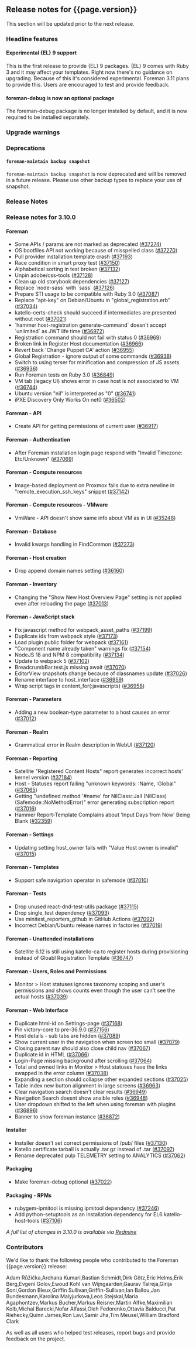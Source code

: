 ## Release notes for {{page.version}}

This section will be updated prior to the next release.

### Headline features

#### Experimental {EL} 9 support

This is the first release to provide {EL} 9 packages.
{EL} 9 comes with Ruby 3 and it may affect your templates.
Right now there's no guidance on upgrading.
Because of this it's considered experimental.
Foreman 3.11 plans to provide this.
Users are encouraged to test and provide feedback.

#### foreman-debug is now an optional package

The foreman-debug package is no longer installed by default, and it is now required to be installed separately.

### Upgrade warnings

### Deprecations
#### `foreman-maintain backup snapshot`
`foreman-maintain backup snapshot` is now deprecated and will be removed in a future release.
Please use other backup types to replace your use of snapshot.

### Release Notes

### Release notes for 3.10.0
#### Foreman
* Some APIs / params are not marked as deprecated ([#37274](https://projects.theforeman.org/issues/37274))
* OS bootfiles API not working because of misspelled class ([#37270](https://projects.theforeman.org/issues/37270))
* Pull provider installation template crash ([#37193](https://projects.theforeman.org/issues/37193))
* Race condition in smart proxy test ([#37150](https://projects.theforeman.org/issues/37150))
* Alphabetical sorting in test broken ([#37132](https://projects.theforeman.org/issues/37132))
* Unpin adobe/css-tools ([#37128](https://projects.theforeman.org/issues/37128))
* Clean up old storybook dependencies ([#37127](https://projects.theforeman.org/issues/37127))
* Replace \`node-sass\` with \`sass\` ([#37126](https://projects.theforeman.org/issues/37126))
* Prepare STI usage to be compatible with Ruby 3.0 ([#37087](https://projects.theforeman.org/issues/37087))
* Replace "apt-key" on Debian/Ubuntu in "global_registration.erb" ([#37034](https://projects.theforeman.org/issues/37034))
* katello-certs-check should succeed if intermediates are presented without root ([#37021](https://projects.theforeman.org/issues/37021))
* \`hammer host-registration generate-command\` doesn't accept \`unlimited\` as JWT life time ([#36972](https://projects.theforeman.org/issues/36972))
* Registration command should not fail with status 0 ([#36969](https://projects.theforeman.org/issues/36969))
* Broken link in Register Host documentation  ([#36966](https://projects.theforeman.org/issues/36966))
* Revert back 'Change Puppet CA' action ([#36955](https://projects.theforeman.org/issues/36955))
* Global Registration - ignore output of some commands ([#36938](https://projects.theforeman.org/issues/36938))
* Switch to using terser for minification and compression of JS assets ([#36936](https://projects.theforeman.org/issues/36936))
* Run Foreman tests on Ruby 3.0 ([#36849](https://projects.theforeman.org/issues/36849))
* VM tab (legacy UI) shows error in case host is not associated to VM ([#36744](https://projects.theforeman.org/issues/36744))
* Ubuntu version "nil" is interpreted as "0" ([#36741](https://projects.theforeman.org/issues/36741))
* iPXE Discovery Only Works On net0 ([#36502](https://projects.theforeman.org/issues/36502))

#### Foreman - API
* Create API for getting permissions of current user ([#36917](https://projects.theforeman.org/issues/36917))

#### Foreman - Authentication
* After Foreman installation login page respond with  "Invalid Timezone: Etc/Unknown" ([#37069](https://projects.theforeman.org/issues/37069))

#### Foreman - Compute resources
* Image-based deployment on Proxmox fails due to extra newline in "remote_execution_ssh_keys" snippet ([#37142](https://projects.theforeman.org/issues/37142))

#### Foreman - Compute resources - VMware
* VmWare - API doesn't show same info about VM as in UI ([#35248](https://projects.theforeman.org/issues/35248))

#### Foreman - Database
* Invalid kwargs handling in FindCommon ([#37273](https://projects.theforeman.org/issues/37273))

#### Foreman - Host creation
* Drop append domain names setting ([#36160](https://projects.theforeman.org/issues/36160))

#### Foreman - Inventory
* Changing the "Show New Host Overview Page" setting is not applied even after reloading the page ([#37013](https://projects.theforeman.org/issues/37013))

#### Foreman - JavaScript stack
* Fix javascript method for webpack_asset_paths  ([#37199](https://projects.theforeman.org/issues/37199))
* Duplicate ids from webpack style ([#37173](https://projects.theforeman.org/issues/37173))
* Load plugin public folder for webpack ([#37161](https://projects.theforeman.org/issues/37161))
* "Component name already taken" warnings fix ([#37154](https://projects.theforeman.org/issues/37154))
* NodeJS 18 and NPM 8 compatibility ([#37134](https://projects.theforeman.org/issues/37134))
* Update to webpack 5 ([#37102](https://projects.theforeman.org/issues/37102))
* BreadcrumbBar.test.js missing await ([#37070](https://projects.theforeman.org/issues/37070))
* EditorView snapshots change because of classnames update ([#37026](https://projects.theforeman.org/issues/37026))
* Rename interface to host_interface ([#36959](https://projects.theforeman.org/issues/36959))
* Wrap script tags in content_for(:javascripts) ([#36958](https://projects.theforeman.org/issues/36958))

#### Foreman - Parameters
* Adding a new boolean-type parameter to a host causes an error ([#37012](https://projects.theforeman.org/issues/37012))

#### Foreman - Realm
* Grammatical error in Realm description in WebUI ([#37120](https://projects.theforeman.org/issues/37120))

#### Foreman - Reporting
* Satellite "Registered Content Hosts" report generates incorrect hosts' kernel version  ([#37184](https://projects.theforeman.org/issues/37184))
* Host - Statuses report failing "unknown keywords: :Name, :Global" ([#37065](https://projects.theforeman.org/issues/37065))
* Getting "undefined method '#name' for NilClass::Jail (NilClass) (Safemode::NoMethodError)" error generating subscription report  ([#37016](https://projects.theforeman.org/issues/37016))
* Hammer Report-Template Complains about 'Input Days from Now' Being Blank ([#32359](https://projects.theforeman.org/issues/32359))

#### Foreman - Settings
* Updating setting host_owner fails with "Value Host owner is invalid" ([#37015](https://projects.theforeman.org/issues/37015))

#### Foreman - Templates
* Support safe navigation operator in safemode ([#37010](https://projects.theforeman.org/issues/37010))

#### Foreman - Tests
* Drop unused react-dnd-test-utils package ([#37115](https://projects.theforeman.org/issues/37115))
* Drop single_test  dependency ([#37093](https://projects.theforeman.org/issues/37093))
* Use minitest_reporters_github in GitHub Actions ([#37092](https://projects.theforeman.org/issues/37092))
* Incorrect Debian/Ubuntu release names in factories ([#37019](https://projects.theforeman.org/issues/37019))

#### Foreman - Unattended installations
* Satellite 6.12 is still using katello-ca to register hosts during provisioning instead of Gloabl Registration Template ([#36747](https://projects.theforeman.org/issues/36747))

#### Foreman - Users, Roles and Permissions
* Monitor &gt; Host statuses ignores taxonomy scoping and user's permissions and shows counts even though the user can't see the actual hosts ([#37039](https://projects.theforeman.org/issues/37039))

#### Foreman - Web Interface
* Duplicate html-id on Settings-page ([#37168](https://projects.theforeman.org/issues/37168))
* Pin victory-core to pre-36.9.0 ([#37156](https://projects.theforeman.org/issues/37156))
* Host details - sub tabs are hidden ([#37089](https://projects.theforeman.org/issues/37089))
* Show current user in the navigation when screen too small ([#37079](https://projects.theforeman.org/issues/37079))
* Closing parent nav should also close child nav ([#37067](https://projects.theforeman.org/issues/37067))
* Duplicate id in HTML ([#37066](https://projects.theforeman.org/issues/37066))
* Login-Page missing background after scrolling ([#37064](https://projects.theforeman.org/issues/37064))
* Total and owned links in Monitor &gt; Host statuses have the links swapped in the error column ([#37038](https://projects.theforeman.org/issues/37038))
* Expanding a section should collapse other expanded sections ([#37025](https://projects.theforeman.org/issues/37025))
* Table index new button alignment in large screens ([#36963](https://projects.theforeman.org/issues/36963))
* Clear navigation search doesn't clear results ([#36949](https://projects.theforeman.org/issues/36949))
* Navigation Search doesnt show ansible roles ([#36948](https://projects.theforeman.org/issues/36948))
* User dropdown shifted to the left when using foreman with plugins ([#36896](https://projects.theforeman.org/issues/36896))
* Banner to show foreman instance  ([#36872](https://projects.theforeman.org/issues/36872))

#### Installer
* Installer doesn't set correct permissions of /pub/ files ([#37130](https://projects.theforeman.org/issues/37130))
* Katello certificate tarball is actually .tar.gz instead of .tar ([#37097](https://projects.theforeman.org/issues/37097))
* Rename deprecated pulp TELEMETRY setting to ANALYTICS ([#37062](https://projects.theforeman.org/issues/37062))

#### Packaging
* Make foreman-debug optional ([#37022](https://projects.theforeman.org/issues/37022))

#### Packaging - RPMs
* rubygem-ipmitool is missing ipmitool dependency ([#37246](https://projects.theforeman.org/issues/37246))
* Add python-setuptools as an installation dependency for EL6 katello-host-tools ([#37106](https://projects.theforeman.org/issues/37106))

*A full list of changes in 3.10.0 is available via [Redmine](https://projects.theforeman.org/issues?set_filter=1&sort=id%3Adesc&status_id=closed&f[]=cf_12&op[cf_12]=%3D&v[cf_12]=1789)*

### Contributors

We'd like to thank the following people who contributed to the Foreman {{page.version}} release:

Adam Růžička,Archana Kumari,Bastian Schmidt,Dirk Götz,Eric Helms,Erik Berg,Evgeni Golov,Ewoud Kohl van Wijngaarden,Gaurav Talreja,Girija Soni,Gordon Bleux,Griffin Sullivan,Griffin-Sullivan,Ian Ballou,Jan Bundesmann,Karolina Malyjurkova,Leos Stejskal,Maria Agaphontzev,Markus Bucher,Markus Reisner,Martin Alfke,Maximilian Kolb,Michal Barecki,Nofar Alfassi,Oleh Fedorenko,Ottavia Balducci,Pat Riehecky,Quinn James,Ron Lavi,Samir Jha,Tim Meusel,William Bradford Clark

As well as all users who helped test releases, report bugs and provide feedback on the project.
